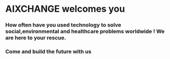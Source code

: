 # AIXCHANGE welcomes you 
### How often have you used technology to solve social,environmental and healthcare problems worldwide ! We are here to your rescue.
### Come and build the future with us 
